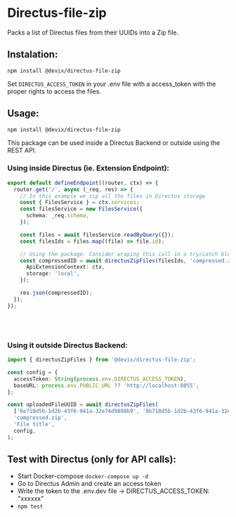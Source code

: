 # Directus-file-zip

Packs a list of Directus files from their UUIDs into a Zip file.

## Instalation:

```
npm install @devix/directus-file-zip
```

Set `DIRECTUS_ACCESS_TOKEN` in your .env file with a access_token with the proper rights to access the files.

## Usage:

```
npm install @devix/directus-file-zip
```

This package can be used inside a Directus Backend or outside using the REST API.

### Using inside Directus (ie. Extension Endpoint):

```ts
export default defineEndpoint((router, ctx) => {
  router.get('/', async (_req, res) => {
    // In this example we zip all the files in Directus storage
    const { FilesService } = ctx.services;
    const filesService = new FilesService({
      schema: _req.schema,
    });

    const files = await filesService.readByQuery({});
    const filesIds = files.map((file) => file.id);

    // Using the package. Consider wraping this call in a try/catch block.
    const compressedID = await directusZipFiles(filesIds, 'compressed.zip', 'compress', {
      ApiExtensionContext: ctx,
      storage: 'local',
    });

    res.json(compressedID);
  });
});
```

<br /><br />

### Using it outside Directus Backend:

```ts
import { directusZipFiles } from '@devix/directus-file-zip';

const config = {
  accessToken: String(process.env.DIRECTUS_ACCESS_TOKEN),
  baseURL: process.env.PUBLIC_URL ?? 'http://localhost:8055',
};

const uploadedFileUUID = await directusZipFiles(
  ['6e710d5b-1d2b-43f6-941a-32e74d9808b9', '8b710d5b-1d2b-43f6-941a-32e74d9808c5'],
  'compressed.zip',
  'File title',
  config,
);
```

## Test with Directus (only for API calls):

- Start Docker-compose `docker-compose up -d`
- Go to Directus Admin and create an access token
- Write the token to the .env.dev file -> DIRECTUS_ACCESS_TOKEN: "xxxxxx"
- `npm test`
